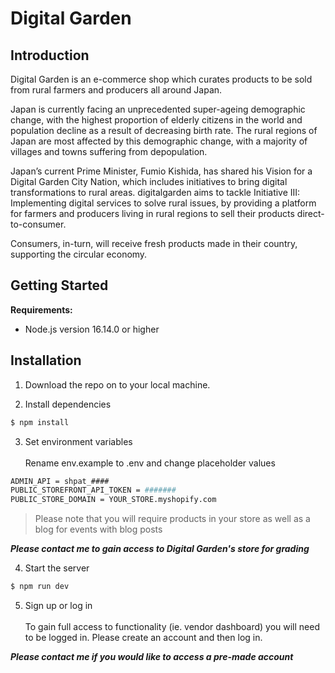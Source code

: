 # Digital Garden

## Introduction

Digital Garden is an e-commerce shop which curates products to be sold from rural farmers and producers all around Japan.

Japan is currently facing an unprecedented super-ageing demographic change, with the highest proportion of elderly citizens in the world and population decline as a result of decreasing birth rate. The rural regions of Japan are most affected by this demographic change, with a majority of villages and towns suffering from depopulation.

Japan’s current Prime Minister, Fumio Kishida, has shared his Vision for a Digital Garden City Nation, which includes initiatives to bring digital transformations to rural areas. digitalgarden aims to tackle Initiative III: Implementing digital services to solve rural issues, by providing a platform for farmers and producers living in rural regions to sell their products direct-to-consumer.

Consumers, in-turn, will receive fresh products made in their country, supporting the circular economy.

## Getting Started

**Requirements:**

- Node.js version 16.14.0 or higher

## Installation

1. Download the repo on to your local machine.

2. Install dependencies

```bash
$ npm install
```

3. Set environment variables
   <br><br>Rename env.example to .env and change placeholder values

```bash
ADMIN_API = shpat_####
PUBLIC_STOREFRONT_API_TOKEN = #######
PUBLIC_STORE_DOMAIN = YOUR_STORE.myshopify.com
```

> Please note that you will require products in your store as well as a blog for events with blog posts

**_Please contact me to gain access to Digital Garden's store for grading_**

4. Start the server

```bash
$ npm run dev
```

5. Sign up or log in
   <br><br>To gain full access to functionality (ie. vendor dashboard) you will need to be logged in. Please create an account and then log in.

**_Please contact me if you would like to access a pre-made account_**

